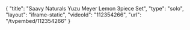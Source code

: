 {
    "title": "Saavy Naturals Yuzu   Meyer Lemon 3piece Set",
    "type": "solo",
    "layout": "iframe-static",
    "videoId": "112354266",
    "url": "\/tvpembed\/112354266"
}
